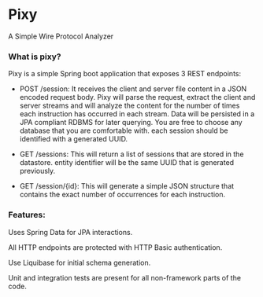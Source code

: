 # Pixy
A Simple Wire Protocol Analyzer

### What is pixy?
Pixy is a simple Spring boot application that exposes 3 REST endpoints:


- POST /session: It receives the client and server file content in a JSON encoded request body. Pixy will parse the request, extract the client and server streams and will analyze the content for the number of times each instruction has occurred in each stream. Data will be persisted in a JPA compliant RDBMS for later querying. You are free to choose any database that you are comfortable with. each session should be identified with a generated UUID.

- GET /sessions: This will return a list of sessions that are stored in the datastore. entity identifier will be the same UUID that is generated previously.

- GET /session/{id}: This will generate a simple JSON structure that contains the exact number of occurrences for each instruction.

### Features:

Uses Spring Data for JPA interactions.

All HTTP endpoints are protected with HTTP Basic authentication.

Use Liquibase for initial schema generation.

Unit and integration tests are present for all non-framework parts of the code.

